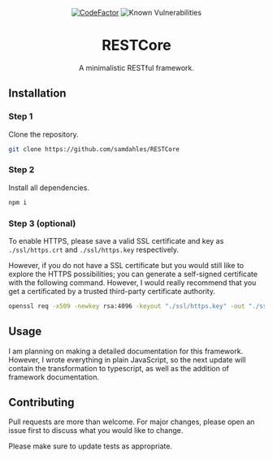 <div align="center">

[![CodeFactor](https://www.codefactor.io/repository/github/samdahles/restcore/badge)](https://www.codefactor.io/repository/github/samdahles/restcore)
![Known Vulnerabilities](https://snyk.io/test/github/samdahles/RESTCore/badge.svg)
<h1>RESTCore</h3>
A minimalistic RESTful framework.
</div>

## Installation

### Step 1
Clone the repository.
```bash
git clone https://github.com/samdahles/RESTCore
```

### Step 2
Install all dependencies.
```bash
npm i
```

### Step 3 (optional)
To enable HTTPS, please save a valid SSL certificate and key as `./ssl/https.crt` and `./ssl/https.key` respectively.

However, if you do not have a SSL certificate but you would still like to explore the HTTPS possibilities; you can generate a self-signed certificate with the following command. However, I would really recommend that you get a certificated by a trusted third-party certificate authority.
```bash
openssl req -x509 -newkey rsa:4096 -keyout "./ssl/https.key" -out "./ssl/https.crt" -sha256 -days 365
```

## Usage
I am planning on making a detailed documentation for this framework. 
However, I wrote everything in plain JavaScript, so the next update will contain the transformation to typescript, as well as the addition of framework documentation.


## Contributing

Pull requests are more than welcome. For major changes, please open an issue first
to discuss what you would like to change.

Please make sure to update tests as appropriate.
